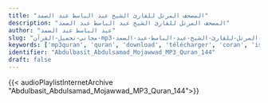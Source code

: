 ```yaml
---
title: "المصحف المرتل للقارئ الشيخ عبد الباسط عبد الصمد"
description: "المصحف المرتل للقارئ الشيخ عبد الباسط عبد الصمد"
author: "عبد الباسط عبد الصمد"
slug: "مجاني-تحميل-القرآن-mp3-المصحف-المرتل-للقارئ-الشيخ-عبد-الباسط-عبد-الصمد"
keywords: ['mp3quran', 'quran', 'download', 'télécharger', 'coran', 'islam', 'Abdulbasit', 'Abdulsamad', 'Abdulbassit', 'Abdussamad', 'عبد', 'الباسط', 'عبد', 'الصمد', 'قرآن', 'مصحف', 'مرتل', 'مجود', 'القرآن', 'الكريم', 'المصحف', 'المرتل', 'المجود', 'إسلام', 'تحميل']
identifier: "Abdulbasit_Abdulsamad_Mojawwad_MP3_Quran_144"
draft: false
---
```


{{< audioPlaylistInternetArchive "Abdulbasit_Abdulsamad_Mojawwad_MP3_Quran_144">}}
